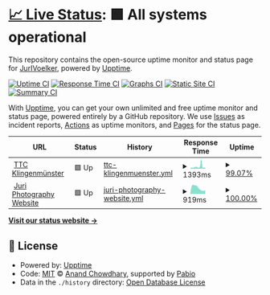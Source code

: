 # [📈 Live Status](https://JurIVoelker.github.io/upptime): <!--live status--> **🟩 All systems operational**

This repository contains the open-source uptime monitor and status page for [JurIVoelker](https://JurIVoelker.github.io/upptime), powered by [Upptime](https://github.com/upptime/upptime).

[![Uptime CI](https://github.com/JurIVoelker/upptime/workflows/Uptime%20CI/badge.svg)](https://github.com/JurIVoelker/upptime/actions?query=workflow%3A%22Uptime+CI%22)
[![Response Time CI](https://github.com/JurIVoelker/upptime/workflows/Response%20Time%20CI/badge.svg)](https://github.com/JurIVoelker/upptime/actions?query=workflow%3A%22Response+Time+CI%22)
[![Graphs CI](https://github.com/JurIVoelker/upptime/workflows/Graphs%20CI/badge.svg)](https://github.com/JurIVoelker/upptime/actions?query=workflow%3A%22Graphs+CI%22)
[![Static Site CI](https://github.com/JurIVoelker/upptime/workflows/Static%20Site%20CI/badge.svg)](https://github.com/JurIVoelker/upptime/actions?query=workflow%3A%22Static+Site+CI%22)
[![Summary CI](https://github.com/JurIVoelker/upptime/workflows/Summary%20CI/badge.svg)](https://github.com/JurIVoelker/upptime/actions?query=workflow%3A%22Summary+CI%22)

With [Upptime](https://upptime.js.org), you can get your own unlimited and free uptime monitor and status page, powered entirely by a GitHub repository. We use [Issues](https://github.com/JurIVoelker/upptime/issues) as incident reports, [Actions](https://github.com/JurIVoelker/upptime/actions) as uptime monitors, and [Pages](https://JurIVoelker.github.io/upptime) for the status page.

<!--start: status pages-->
<!-- This summary is generated by Upptime (https://github.com/upptime/upptime) -->
<!-- Do not edit this manually, your changes will be overwritten -->
<!-- prettier-ignore -->
| URL | Status | History | Response Time | Uptime |
| --- | ------ | ------- | ------------- | ------ |
| <img alt="" src="https://icons.duckduckgo.com/ip3/www.ttc-klingenmuenster.de.ico" height="13"> [TTC Klingenmünster](https://www.ttc-klingenmuenster.de) | 🟩 Up | [ttc-klingenmuenster.yml](https://github.com/JurIVoelker/upptime/commits/HEAD/history/ttc-klingenmuenster.yml) | <details><summary><img alt="Response time graph" src="./graphs/ttc-klingenmuenster/response-time-week.png" height="20"> 1393ms</summary><br><a href="https://JurIVoelker.github.io/upptime/history/ttc-klingenmuenster"><img alt="Response time 1059" src="https://img.shields.io/endpoint?url=https%3A%2F%2Fraw.githubusercontent.com%2FJurIVoelker%2Fupptime%2FHEAD%2Fapi%2Fttc-klingenmuenster%2Fresponse-time.json"></a><br><a href="https://JurIVoelker.github.io/upptime/history/ttc-klingenmuenster"><img alt="24-hour response time 643" src="https://img.shields.io/endpoint?url=https%3A%2F%2Fraw.githubusercontent.com%2FJurIVoelker%2Fupptime%2FHEAD%2Fapi%2Fttc-klingenmuenster%2Fresponse-time-day.json"></a><br><a href="https://JurIVoelker.github.io/upptime/history/ttc-klingenmuenster"><img alt="7-day response time 1393" src="https://img.shields.io/endpoint?url=https%3A%2F%2Fraw.githubusercontent.com%2FJurIVoelker%2Fupptime%2FHEAD%2Fapi%2Fttc-klingenmuenster%2Fresponse-time-week.json"></a><br><a href="https://JurIVoelker.github.io/upptime/history/ttc-klingenmuenster"><img alt="30-day response time 1159" src="https://img.shields.io/endpoint?url=https%3A%2F%2Fraw.githubusercontent.com%2FJurIVoelker%2Fupptime%2FHEAD%2Fapi%2Fttc-klingenmuenster%2Fresponse-time-month.json"></a><br><a href="https://JurIVoelker.github.io/upptime/history/ttc-klingenmuenster"><img alt="1-year response time 1059" src="https://img.shields.io/endpoint?url=https%3A%2F%2Fraw.githubusercontent.com%2FJurIVoelker%2Fupptime%2FHEAD%2Fapi%2Fttc-klingenmuenster%2Fresponse-time-year.json"></a></details> | <details><summary><a href="https://JurIVoelker.github.io/upptime/history/ttc-klingenmuenster">99.07%</a></summary><a href="https://JurIVoelker.github.io/upptime/history/ttc-klingenmuenster"><img alt="All-time uptime 99.70%" src="https://img.shields.io/endpoint?url=https%3A%2F%2Fraw.githubusercontent.com%2FJurIVoelker%2Fupptime%2FHEAD%2Fapi%2Fttc-klingenmuenster%2Fuptime.json"></a><br><a href="https://JurIVoelker.github.io/upptime/history/ttc-klingenmuenster"><img alt="24-hour uptime 100.00%" src="https://img.shields.io/endpoint?url=https%3A%2F%2Fraw.githubusercontent.com%2FJurIVoelker%2Fupptime%2FHEAD%2Fapi%2Fttc-klingenmuenster%2Fuptime-day.json"></a><br><a href="https://JurIVoelker.github.io/upptime/history/ttc-klingenmuenster"><img alt="7-day uptime 99.07%" src="https://img.shields.io/endpoint?url=https%3A%2F%2Fraw.githubusercontent.com%2FJurIVoelker%2Fupptime%2FHEAD%2Fapi%2Fttc-klingenmuenster%2Fuptime-week.json"></a><br><a href="https://JurIVoelker.github.io/upptime/history/ttc-klingenmuenster"><img alt="30-day uptime 99.79%" src="https://img.shields.io/endpoint?url=https%3A%2F%2Fraw.githubusercontent.com%2FJurIVoelker%2Fupptime%2FHEAD%2Fapi%2Fttc-klingenmuenster%2Fuptime-month.json"></a><br><a href="https://JurIVoelker.github.io/upptime/history/ttc-klingenmuenster"><img alt="1-year uptime 99.70%" src="https://img.shields.io/endpoint?url=https%3A%2F%2Fraw.githubusercontent.com%2FJurIVoelker%2Fupptime%2FHEAD%2Fapi%2Fttc-klingenmuenster%2Fuptime-year.json"></a></details>
| <img alt="" src="https://icons.duckduckgo.com/ip3/www.jurivoelker.de.ico" height="13"> [Juri Photography Website](https://www.jurivoelker.de) | 🟩 Up | [juri-photography-website.yml](https://github.com/JurIVoelker/upptime/commits/HEAD/history/juri-photography-website.yml) | <details><summary><img alt="Response time graph" src="./graphs/juri-photography-website/response-time-week.png" height="20"> 919ms</summary><br><a href="https://JurIVoelker.github.io/upptime/history/juri-photography-website"><img alt="Response time 1102" src="https://img.shields.io/endpoint?url=https%3A%2F%2Fraw.githubusercontent.com%2FJurIVoelker%2Fupptime%2FHEAD%2Fapi%2Fjuri-photography-website%2Fresponse-time.json"></a><br><a href="https://JurIVoelker.github.io/upptime/history/juri-photography-website"><img alt="24-hour response time 555" src="https://img.shields.io/endpoint?url=https%3A%2F%2Fraw.githubusercontent.com%2FJurIVoelker%2Fupptime%2FHEAD%2Fapi%2Fjuri-photography-website%2Fresponse-time-day.json"></a><br><a href="https://JurIVoelker.github.io/upptime/history/juri-photography-website"><img alt="7-day response time 919" src="https://img.shields.io/endpoint?url=https%3A%2F%2Fraw.githubusercontent.com%2FJurIVoelker%2Fupptime%2FHEAD%2Fapi%2Fjuri-photography-website%2Fresponse-time-week.json"></a><br><a href="https://JurIVoelker.github.io/upptime/history/juri-photography-website"><img alt="30-day response time 1192" src="https://img.shields.io/endpoint?url=https%3A%2F%2Fraw.githubusercontent.com%2FJurIVoelker%2Fupptime%2FHEAD%2Fapi%2Fjuri-photography-website%2Fresponse-time-month.json"></a><br><a href="https://JurIVoelker.github.io/upptime/history/juri-photography-website"><img alt="1-year response time 1102" src="https://img.shields.io/endpoint?url=https%3A%2F%2Fraw.githubusercontent.com%2FJurIVoelker%2Fupptime%2FHEAD%2Fapi%2Fjuri-photography-website%2Fresponse-time-year.json"></a></details> | <details><summary><a href="https://JurIVoelker.github.io/upptime/history/juri-photography-website">100.00%</a></summary><a href="https://JurIVoelker.github.io/upptime/history/juri-photography-website"><img alt="All-time uptime 100.00%" src="https://img.shields.io/endpoint?url=https%3A%2F%2Fraw.githubusercontent.com%2FJurIVoelker%2Fupptime%2FHEAD%2Fapi%2Fjuri-photography-website%2Fuptime.json"></a><br><a href="https://JurIVoelker.github.io/upptime/history/juri-photography-website"><img alt="24-hour uptime 100.00%" src="https://img.shields.io/endpoint?url=https%3A%2F%2Fraw.githubusercontent.com%2FJurIVoelker%2Fupptime%2FHEAD%2Fapi%2Fjuri-photography-website%2Fuptime-day.json"></a><br><a href="https://JurIVoelker.github.io/upptime/history/juri-photography-website"><img alt="7-day uptime 100.00%" src="https://img.shields.io/endpoint?url=https%3A%2F%2Fraw.githubusercontent.com%2FJurIVoelker%2Fupptime%2FHEAD%2Fapi%2Fjuri-photography-website%2Fuptime-week.json"></a><br><a href="https://JurIVoelker.github.io/upptime/history/juri-photography-website"><img alt="30-day uptime 100.00%" src="https://img.shields.io/endpoint?url=https%3A%2F%2Fraw.githubusercontent.com%2FJurIVoelker%2Fupptime%2FHEAD%2Fapi%2Fjuri-photography-website%2Fuptime-month.json"></a><br><a href="https://JurIVoelker.github.io/upptime/history/juri-photography-website"><img alt="1-year uptime 100.00%" src="https://img.shields.io/endpoint?url=https%3A%2F%2Fraw.githubusercontent.com%2FJurIVoelker%2Fupptime%2FHEAD%2Fapi%2Fjuri-photography-website%2Fuptime-year.json"></a></details>

<!--end: status pages-->

[**Visit our status website →**](https://JurIVoelker.github.io/upptime)

## 📄 License

- Powered by: [Upptime](https://github.com/upptime/upptime)
- Code: [MIT](./LICENSE) © [Anand Chowdhary](https://anandchowdhary.com), supported by [Pabio](https://pabio.com)
- Data in the `./history` directory: [Open Database License](https://opendatacommons.org/licenses/odbl/1-0/)
